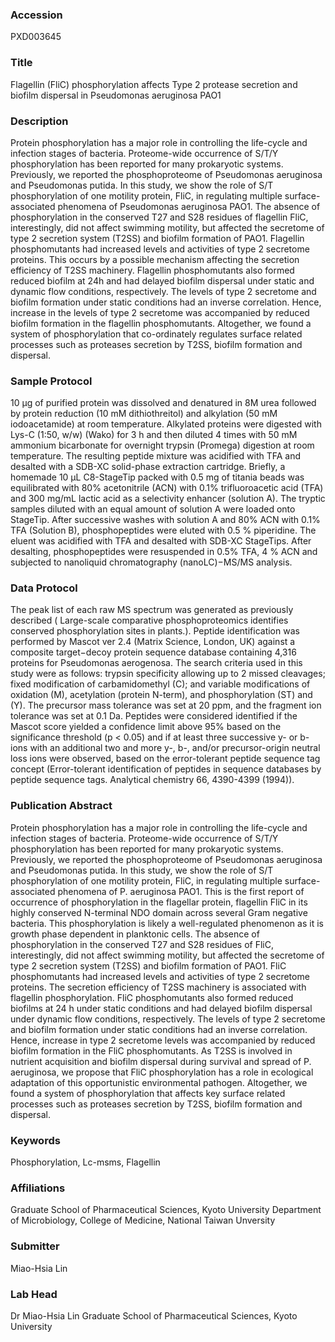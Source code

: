 ### Accession
PXD003645

### Title
Flagellin (FliC) phosphorylation affects Type 2 protease secretion and biofilm dispersal in Pseudomonas aeruginosa PAO1

### Description
Protein phosphorylation has a major role in controlling the life-cycle and infection stages of bacteria. Proteome-wide occurrence of S/T/Y phosphorylation has been reported for many prokaryotic systems. Previously, we reported the phosphoproteome of Pseudomonas aeruginosa and Pseudomonas putida. In this study, we show the role of S/T phosphorylation of one motility protein, FliC, in regulating multiple surface-associated phenomena of Pseudomonas aeruginosa PAO1. The absence of phosphorylation in the conserved T27 and S28 residues of flagellin FliC, interestingly, did not affect swimming motility, but affected the secretome of type 2 secretion system (T2SS) and biofilm formation of PAO1. Flagellin phosphomutants had increased levels and activities of type 2 secretome proteins. This occurs by a possible mechanism affecting the secretion efficiency of T2SS machinery. Flagellin phosphomutants also formed reduced biofilm at 24h and had delayed biofilm dispersal under static and dynamic flow conditions, respectively. The levels of type 2 secretome and biofilm formation under static conditions had an inverse correlation. Hence, increase in the levels of type 2 secretome was accompanied by reduced biofilm formation in the flagellin phosphomutants. Altogether, we found a system of phosphorylation that co-ordinately regulates surface related processes such as proteases secretion by T2SS, biofilm formation and dispersal.

### Sample Protocol
10 μg of purified protein was dissolved and denatured in 8M urea followed by protein reduction (10 mM dithiothreitol) and alkylation (50 mM iodoacetamide) at room temperature. Alkylated proteins were digested with Lys-C (1:50, w/w) (Wako) for 3 h and then diluted 4 times with 50 mM ammonium bicarbonate for overnight trypsin (Promega) digestion at room temperature. The resulting peptide mixture was acidified with TFA and desalted with a SDB-XC solid-phase extraction cartridge. Briefly, a homemade 10 μL C8-StageTip packed with 0.5 mg of titania beads was equilibrated with 80% acetonitrile (ACN) with 0.1% trifluoroacetic acid (TFA) and 300 mg/mL lactic acid as a selectivity enhancer (solution A). The tryptic samples diluted with an equal amount of solution A were loaded onto StageTip. After successive washes with solution A and 80% ACN with 0.1% TFA (Solution B), phosphopeptides were eluted with 0.5 % piperidine. The eluent was acidified with TFA and desalted with SDB-XC StageTips. After desalting, phosphopeptides were resuspended in 0.5% TFA, 4 % ACN and subjected to nanoliquid chromatography (nanoLC)−MS/MS analysis.

### Data Protocol
The peak list of each raw MS spectrum was generated as previously described ( Large-scale comparative phosphoproteomics identifies conserved phosphorylation sites in plants.). Peptide identification was performed by Mascot ver 2.4 (Matrix Science, London, UK) against a composite target−decoy protein sequence database containing 4,316 proteins for Pseudomonas aerogenosa. The search criteria used in this study were as follows: trypsin specificity allowing up to 2 missed cleavages; fixed modification of carbamidomethyl (C); and variable modifications of oxidation (M), acetylation (protein N-term), and phosphorylation (ST) and (Y). The precursor mass tolerance was set at 20 ppm, and the fragment ion tolerance was set at 0.1 Da. Peptides were considered identified if the Mascot score yielded a confidence limit above 95% based on the significance threshold (p < 0.05) and if at least three successive y- or b-ions with an additional two and more y-, b-, and/or precursor-origin neutral loss ions were observed, based on the error-tolerant peptide sequence tag concept (Error-tolerant identification of peptides in sequence databases by peptide sequence tags. Analytical chemistry 66, 4390-4399 (1994)).

### Publication Abstract
Protein phosphorylation has a major role in controlling the life-cycle and infection stages of bacteria. Proteome-wide occurrence of S/T/Y phosphorylation has been reported for many prokaryotic systems. Previously, we reported the phosphoproteome of Pseudomonas aeruginosa and Pseudomonas putida. In this study, we show the role of S/T phosphorylation of one motility protein, FliC, in regulating multiple surface-associated phenomena of P. aeruginosa PAO1. This is the first report of occurrence of phosphorylation in the flagellar protein, flagellin FliC in its highly conserved N-terminal NDO domain across several Gram negative bacteria. This phosphorylation is likely a well-regulated phenomenon as it is growth phase dependent in planktonic cells. The absence of phosphorylation in the conserved T27 and S28 residues of FliC, interestingly, did not affect swimming motility, but affected the secretome of type 2 secretion system (T2SS) and biofilm formation of PAO1. FliC phosphomutants had increased levels and activities of type 2 secretome proteins. The secretion efficiency of T2SS machinery is associated with flagellin phosphorylation. FliC phosphomutants also formed reduced biofilms at 24 h under static conditions and had delayed biofilm dispersal under dynamic flow conditions, respectively. The levels of type 2 secretome and biofilm formation under static conditions had an inverse correlation. Hence, increase in type 2 secretome levels was accompanied by reduced biofilm formation in the FliC phosphomutants. As T2SS is involved in nutrient acquisition and biofilm dispersal during survival and spread of P. aeruginosa, we propose that FliC phosphorylation has a role in ecological adaptation of this opportunistic environmental pathogen. Altogether, we found a system of phosphorylation that affects key surface related processes such as proteases secretion by T2SS, biofilm formation and dispersal.

### Keywords
Phosphorylation, Lc-msms, Flagellin

### Affiliations
Graduate School of Pharmaceutical Sciences, Kyoto University
Department of Microbiology, College of Medicine, National Taiwan Unversity

### Submitter
Miao-Hsia Lin

### Lab Head
Dr Miao-Hsia Lin
Graduate School of Pharmaceutical Sciences, Kyoto University


